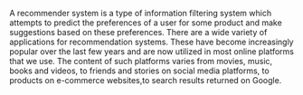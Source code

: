 A recommender system is a type of information filtering system which attempts to predict the preferences of a user for some product and make suggestions based on these preferences. 
There are a wide variety of applications for recommendation systems. These have become increasingly popular over the last few years and are now utilized in most online platforms that we use. The content of such platforms varies from movies, music, books and videos, to friends and stories on social media platforms, to products on e-commerce websites,to search results returned on Google. 
